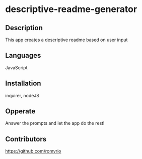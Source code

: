 # descriptive-readme-generator

  ## Description 
  This app creates a descriptive readme based on user input
  
  ## Languages 
  JavaScript

  ## Installation
  inquirer, nodeJS

  ## Opperate
  Answer the prompts and let the app do the rest!

  ## Contributors
  https://github.com/romvrio
